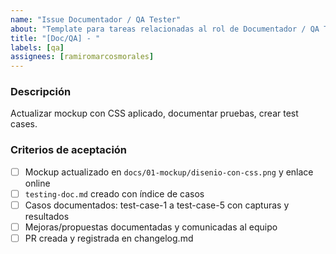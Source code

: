 ```yaml
---
name: "Issue Documentador / QA Tester"
about: "Template para tareas relacionadas al rol de Documentador / QA Tester"
title: "[Doc/QA] - "
labels: [qa]
assignees: [ramiromarcosmorales]
---
```


### Descripción
Actualizar mockup con CSS aplicado, documentar pruebas, crear test cases.

### Criterios de aceptación
- [ ] Mockup actualizado en `docs/01-mockup/disenio-con-css.png` y enlace online
- [ ] `testing-doc.md` creado con índice de casos
- [ ] Casos documentados: test-case-1 a test-case-5 con capturas y resultados
- [ ] Mejoras/propuestas documentadas y comunicadas al equipo
- [ ] PR creada y registrada en changelog.md
